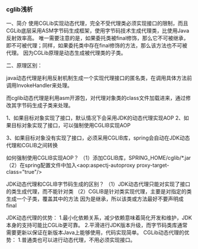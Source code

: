 ### **cglib浅析**
一、简介
使用CGLib实现动态代理，完全不受代理类必须实现接口的限制，而且CGLib底层采用ASM字节码生成框架，使用字节码技术生成代理类，比使用Java反射效率高。
唯一需要注意的是，如果委托类被final修饰，那么它不可被继承，即不可被代理；同样，如果委托类中存在final修饰的方法，那么该方法也不可被代理。
因为CGLib原理是动态生成被代理类的子类。

二、原理区别：

java动态代理是利用反射机制生成一个实现代理接口的匿名类，在调用具体方法前调用InvokeHandler来处理。

而cglib动态代理是利用asm开源包，对代理对象类的class文件加载进来，通过修改其字节码生成子类来处理。

1、如果目标对象实现了接口，默认情况下会采用JDK的动态代理实现AOP 
2、如果目标对象实现了接口，可以强制使用CGLIB实现AOP 

3、如果目标对象没有实现了接口，必须采用CGLIB库，spring会自动在JDK动态代理和CGLIB之间转换

如何强制使用CGLIB实现AOP？
 （1）添加CGLIB库，SPRING_HOME/cglib/*.jar
 （2）在spring配置文件中加入<aop:aspectj-autoproxy proxy-target-class="true"/>

JDK动态代理和CGLIB字节码生成的区别？
 （1）JDK动态代理只能对实现了接口的类生成代理，而不能针对类
 （2）CGLIB是针对类实现代理，主要是对指定的类生成一个子类，覆盖其中的方法
   因为是继承，所以该类或方法最好不要声明成final
   
JDK动态代理的优势：
    1.最小化依赖关系，减少依赖意味着简化开发和维护，JDK本身的支持可能比CGLib更可靠。
    2.平滑进行JDK版本升级，而字节码类库通常需要更新以保证在新版本Java上能够使用，代码实现简单。
CGLib动态代理的优势：
    1.普通类也可以进行动态代理，不用必须实现接口。